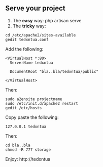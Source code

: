 ## Serve your project ##
1. The **easy** way: php artisan serve
2. The **tricky** way:
``` 
cd /etc/apache2/sites-available
gedit tedxntua.conf
```
Add the following:
```
<VirtualHost *:80>
  ServerName tedxntua

  DocumentRoot "bla..bla/tedxntua/public"

</VirtualHost>
```
Then:
```
sudo a2ensite projectname
sudo /etc/init.d/apache2 restart
gedit /etc/hosts
```
Copy paste the following:
```
127.0.0.1 tedxntua
```
Then:
```
cd bla..bla
chmod -R 777 storage
```
Enjoy: http://tedxntua



